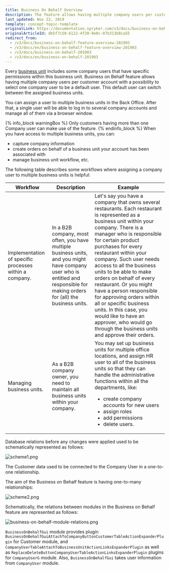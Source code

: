 ```yaml
---
title: Business On Behalf Overview
description: The feature allows having multiple company users per customer account with a possibility to select one company user to be a default user.
last_updated: Nov 22, 2019
template: concept-topic-template
originalLink: https://documentation.spryker.com/v3/docs/business-on-behalf-feature-overview-201903
originalArticleId: db5f7c50-6122-4f20-9e0c-07b313b8ca55
redirect_from:
  - /v3/docs/business-on-behalf-feature-overview-201903
  - /v3/docs/en/business-on-behalf-feature-overview-201903
  - /v3/docs/business-on-behalf-201903
  - /v3/docs/en/business-on-behalf-201903
---
```


Every [business unit](/docs/scos/user/features/{{page.version}}/company-account-feature-overview/business-unit-management.html) includes some company users that have specific permissions within this business unit. Business on Behalf feature allows having multiple company users per customer account with a possibility to select one company user to be a default user. This default user can switch between the assigned business units.

You can assign a user to multiple business units in the Back Office. After that, a single user will be able to log in to several company accounts and manage all of them via a browser window.

{% info_block warningBox %}
Only customers having more than one Company user can make use of the feature.
{% endinfo_block %}
When you have access to multiple business units, you can:

* capture company information
* create orders on behalf of a business unit your account has been associated with
* manage business unit workflow, etc.

The following table describes some workflows where assigning a company user to multiple business units is helpful:

| Workflow | Description | Example |
| --- | --- | --- |
| Implementation of specific processes within a company. | In a B2B company, most often, you have multiple business units, and you might have company user who is entitled and responsible for making orders for (all) the business units. | Let's say you have a company that owns several restaurants. Each restaurant is represented as a business unit within your company. There is a manager who is responsible for certain product purchases for every restaurant within your company. Such user needs access to all the business units to be able to make orders on behalf of every restaurant. Or you might have a person responsible for approving orders within all or specific business units. In this case, you would like to have an approver, who would go through the business units and approve their orders.|
|Managing business units. | As a B2B company owner, you need to maintain all business units within your company. | You may set up business units for multiple office locations, and assign HR user to all of the business units so that they can handle the administrative functions within all the departments, like:<ul><li>create company accounts for new users</li><li>assign roles</li><li>add permissions</li><li>delete users.</li></ul> |

Database relations before any changes were applied used to be schematically represented as follows:

![scheme1.png](https://spryker.s3.eu-central-1.amazonaws.com/docs/Features/Company+Account+Management/Business+on+Behalf/Business+on+Behalf+Feature+Overview/scheme1.png) 

The Customer data used to be connected to the Company User in a one-to-one relationship.

The aim of the Business on Behalf feature is having one-to-many relationships:


![scheme2.png](https://spryker.s3.eu-central-1.amazonaws.com/docs/Features/Company+Account+Management/Business+on+Behalf/Business+on+Behalf+Feature+Overview/scheme2.png) 

Schematically, the relations between modules in the Business on Behalf feature are represented as follows:

![business-on-behalf-module-relations.png](https://spryker.s3.eu-central-1.amazonaws.com/docs/Features/Company+Account+Management/Business+on+Behalf/Business+on+Behalf+Feature+Overview/business-on-behalf-module-relations.png) 

`BusinessOnBehalfGui` module provides plugin `BusinessOnBehalfGuiAttachToCompanyButtonCustomerTableActionExpanderPlugin` for Customer module, and `CompanyUserTableAttachToBusinessUnitActionLinksExpanderPlugin` as well as `ReplaceDeleteButtonCompanyUserTableActionLinksExpanderPlugin` plugins for `CompanyUserG` module. Also, `BusinessOnBehalfGui` takes user information from `CompanyUser` module.

 <!--
_Last review date: Mar 14, 2019_ <!-- by Oksana Karasyova -->


